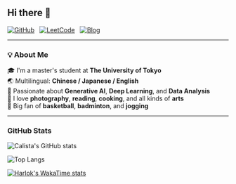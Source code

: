 ## Hi there 👋
[![GitHub](https://img.shields.io/badge/GitHub-181717?style=flat&logo=github&logoColor=white)](https://github.com/Calista0429)
&nbsp; [![LeetCode](https://img.shields.io/badge/LeetCode-1A73E8?style=flat&logo=leetcode&logoColor=white)](https://leetcode.com/u/Calista0429/)
&nbsp; [![Blog](https://img.shields.io/badge/Blog-ff7f2a?style=flat&logo=bookstack&logoColor=white)](https://calista0429.github.io)

---

### 💡 About Me

🎓 I'm a master's student at **The University of Tokyo**  
🌏 Multilingual: **Chinese / Japanese / English**  
🎯 Passionate about **Generative AI**, **Deep Learning**, and **Data Analysis**  
🎨 I love **photography**, **reading**, **cooking**, and all kinds of **arts**  
🏀 Big fan of **basketball**, **badminton**, and **jogging**

---


### GitHub Stats
![Calista's GitHub stats](https://github-readme-stats.vercel.app/api?username=Calista0429&show_icons=true&theme=radical)

![Top Langs](https://github-readme-stats.vercel.app/api/top-langs/?username=Calista0429&langs_count=8&layout=compact&theme=tokyonight)


[![Harlok's WakaTime stats](https://github-readme-stats.vercel.app/api/wakatime?username=Calista0429)](https://github.com/Calista0429)



<!--
**Calista0429/Calista0429** is a ✨ _special_ ✨ repository because its `README.md` (this file) appears on your GitHub profile.

Here are some ideas to get you started:

- 🔭 I’m currently working on ...
- 🌱 I’m currently learning ...
- 👯 I’m looking to collaborate on ...
- 🤔 I’m looking for help with ...
- 💬 Ask me about ...
- 📫 How to reach me: ...
- 😄 Pronouns: ...
- ⚡ Fun fact: ...
-->
